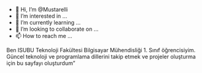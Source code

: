 - 👋 Hi, I’m @Mustarelli
- 👀 I’m interested in ...
- 🌱 I’m currently learning ...
- 💞️ I’m looking to collaborate on ...
- 📫 How to reach me ...

Ben ISUBU Teknoloji Fakültesi Bilgisayar Mühendisliği 1. Sınıf öğrencisiyim. Güncel teknoloji ve programlama dillerini takip etmek ve projeler oluşturma için bu sayfayı oluşturdum” 


<!---
Mustarelli/Mustarelli is a ✨ special ✨ repository because its `README.md` (this file) appears on your GitHub profile.
You can click the Preview link to take a look at your changes.
--->
